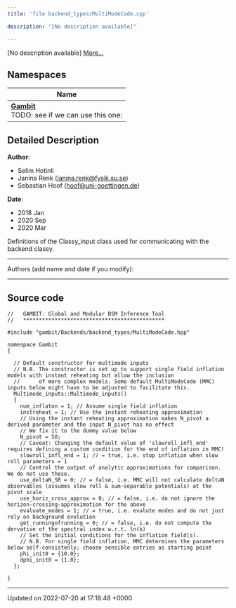 ```yaml
---
title: 'file backend_types/MultiModeCode.cpp'

description: "[No description available]"

---
```







[No description available] [More...](#detailed-description)

## Namespaces

| Name           |
| -------------- |
| **[Gambit](/documentation/code/namespaces/namespacegambit/)** <br>TODO: see if we can use this one:  |

## Detailed Description


**Author**: 

  * Selim Hotinli 
  * Janina Renk ([janina.renk@fysik.su.se](mailto:janina.renk@fysik.su.se)) 
  * Sebastian Hoof ([hoof@uni-goettingen.de](mailto:hoof@uni-goettingen.de)) 


**Date**: 

  * 2018 Jan
  * 2020 Sep
  * 2020 Mar


Definitions of the Classy_input class used for communicating with the backend classy.



------------------

Authors (add name and date if you modify):



------------------




## Source code

```
//   GAMBIT: Global and Modular BSM Inference Tool
//   *********************************************

#include "gambit/Backends/backend_types/MultiModeCode.hpp"

namespace Gambit
{

  // Default constructor for multimode inputs
  // N.B. The constructor is set up to support single field inflation models with instant reheating but allow the inclusion
  //      of more complex models. Some default MultiModeCode (MMC) inputs below might have to be adjusted to facilitate this.
  Multimode_inputs::Multimode_inputs()
  {
    num_inflaton = 1; // Assume single field inflation
    instreheat = 1; // Use the instant reheating approximation
    // Using the instant reheating approximation makes N_pivot a derived parameter and the input N_pivot has no effect
    // We fix it to the dummy value below
    N_pivot = 50;
    // Caveat: Changing the default value of 'slowroll_infl_end' requires defining a custom condition for the end of inflation in MMC!
    slowroll_infl_end = 1; // = true, i.e. stop inflation when slow roll parameters = 1
    // Control the output of analytic approximations for comparison. We do not use these.
    use_deltaN_SR = 0; // = false, i.e. MMC will not calculate deltaN observables (assumes slow roll & sum-separable potentials) at the pivot scale
    use_horiz_cross_approx = 0; // = false, i.e. do not ignore the horizon-crossing-approximation for the above
    evaluate_modes = 1; // = true, i.e. evalute modes and do not just rely on background evolution
    get_runningofrunning = 0; // = false, i.e. do not compute the dervative of the spectral index w.r.t. ln(k)
    // Set the initial conditions for the inflation field(s).
    // N.B. For single field inflation, MMC determines the parameters below self-consistenly; choose sensible entries as starting point
    phi_init0 = {10.0};
    dphi_init0 = {1.0};
  };

}
```


-------------------------------

Updated on 2022-07-20 at 17:18:48 +0000
